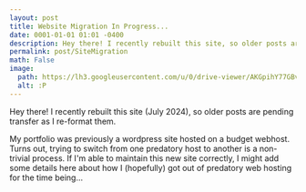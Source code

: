 ```yaml
---
layout: post
title: Website Migration In Progress...
date: 0001-01-01 01:01 -0400
description: Hey there! I recently rebuilt this site, so older posts are pending transfer. Check out the left tabs!
permalink: post/SiteMigration
math: False
image:
  path: https://lh3.googleusercontent.com/u/0/drive-viewer/AKGpihY77GBvfTB5kiUrKB-DkUD8LBqpQCOqdBu0GKN7wQQl9ClUCvNfrcvOEry-mr_q7SopeMl0uyrhSw34BD3Mfn_409apZTiTgqU=w1920-h911-rw-v1
  alt: :P
---
```


Hey there! I recently rebuilt this site (July 2024), so older posts are pending transfer as I re-format them.

My portfolio was previously a wordpress site hosted on a budget webhost. Turns out, trying to switch from one predatory host to another is a non-trivial process. If I'm able to maintain this new site correctly, I might add some details here about how I (hopefully) got out of predatory web hosting for the time being...